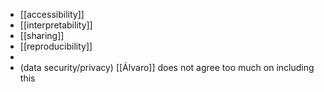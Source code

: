 - [[accessibility]]
- [[interpretability]]
- [[sharing]]
- [[reproducibility]]
-
- (data security/privacy) [[Álvaro]] does not agree too much on including this